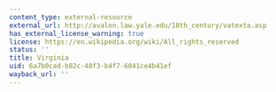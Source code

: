 ```yaml
---
content_type: external-resource
external_url: http://avalon.law.yale.edu/18th_century/vatexta.asp
has_external_license_warning: true
license: https://en.wikipedia.org/wiki/All_rights_reserved
status: ''
title: Virginia
uid: 6a7b0cad-b82c-48f3-b4f7-6041ce4b41ef
wayback_url: ''
---
```

